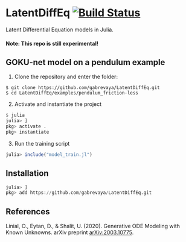 # LatentDiffEq [![Build Status](https://travis-ci.com/gabrevaya/LatentDiffEq.jl.svg?branch=master)](https://travis-ci.com/gabrevaya/LatentDiffEq.jl)

Latent Differential Equation models in Julia.

#### Note: This repo is still experimental!

## GOKU-net model on a pendulum example
1. Clone the repository and enter the folder:
```
$ git clone https://github.com/gabrevaya/LatentDiffEq.git
$ cd LatentDiffEq/examples/pendulum_friction-less
```
2. Activate and instantiate the project
```julia
$ julia
julia> ]
pkg> activate .
pkg> instantiate
```
3. Run the training script
```julia
julia> include("model_train.jl")
```

## Installation

```julia
julia> ]
pkg> add https://github.com/gabrevaya/LatentDiffEq.git
```


## References

Linial, O., Eytan, D., & Shalit, U. (2020). Generative ODE Modeling with Known Unknowns. arXiv preprint [arXiv:2003.10775](https://arxiv.org/abs/2003.10775).
